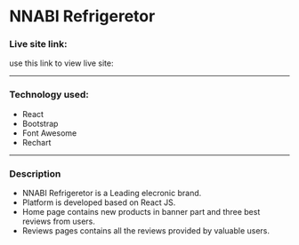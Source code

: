 <!-- project title -->

# NNABI Refrigeretor

<!-- live site link -->

### Live site link:

use this link to view live site: []()

[]()

---

### Technology used:

<!-- unordered list -->

- React
- Bootstrap
- Font Awesome
- Rechart

---

### Description

- NNABI Refrigeretor is a Leading elecronic brand.
- Platform is developed based on React JS.
- Home page contains new products in banner part and three best reviews from users.
- Reviews pages contains all the reviews provided by valuable users.
